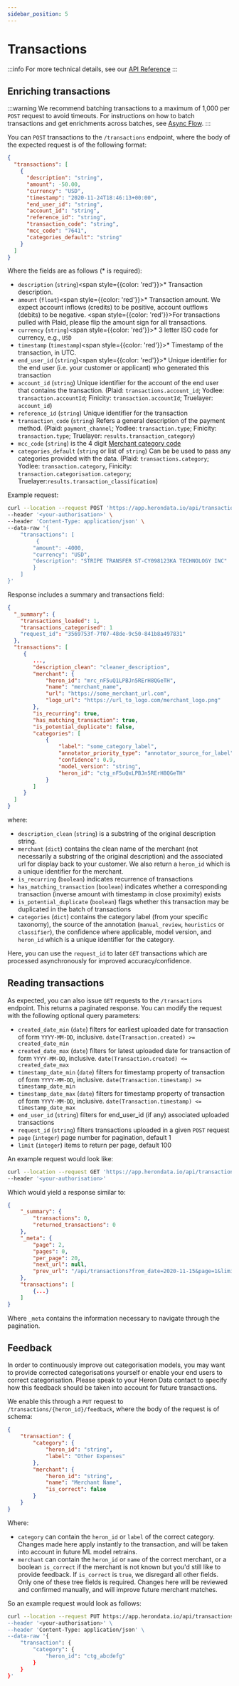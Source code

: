 ```yaml
---
sidebar_position: 5
---
```


# Transactions

:::info
For more technical details, see our [API Reference](/api)
:::

## Enriching transactions

:::warning
We recommend batching transactions to a maximum of 1,000 per `POST` request
to avoid timeouts. For instructions on how to batch transactions and get
enrichments across batches, see [Async Flow](/async).
:::

You can `POST` transactions to the `/transactions` endpoint, where the body of
the expected request is of the following format:

```json
{
  "transactions": [
    {
      "description": "string",
      "amount": -50.00,
      "currency": "USD",
      "timestamp": "2020-11-24T18:46:13+00:00",
      "end_user_id": "string",
      "account_id": "string",
      "reference_id": "string",
      "transaction_code": "string",
      "mcc_code": "7641",
      "categories_default": "string"
    }
  ]
}
```

Where the fields are as follows (* is required):

* `description` (`string`)<span style={{color: 'red'}}>*</span> Transaction description.
* `amount` (`float`)<span style={{color: 'red'}}>*</span> Transaction amount. We expect account inflows (credits) to be positive, account outflows (debits) to be negative. <span style={{color: 'red'}}>For transactions pulled with Plaid, please flip the amount sign for all transactions.</span>
* `currency` (`string`)<span style={{color: 'red'}}>*</span> 3 letter ISO code for currency, e.g., `USD`
* `timestamp` (`timestamp`)<span style={{color: 'red'}}>*</span> Timestamp of the transaction, in UTC.
* `end_user_id` (`string`)<span style={{color: 'red'}}>*</span>  Unique identifier for the end user (i.e. your customer or applicant) who generated this transaction
* `account_id` (`string`)  Unique identifier for the account of the end user that contains the transaction. (Plaid: `transactions.account_id`; Yodlee: `transaction.accountId`; Finicity: `transaction.accountId`; Truelayer: `account_id`)
* `reference_id` (`string`) Unique identifier for the transaction
* `transaction_code` (`string`) Refers a general description of the payment method. (Plaid: `payment_channel`; Yodlee: `transaction.type`; Finicity: `transaction.type`; Truelayer: `results.transaction_category`)
* `mcc_code` (`string`) is the 4 digit [Merchant category code](https://en.wikipedia.org/wiki/Merchant_category_code)
* `categories_default` (`string` or list of `string`) Can be be used to pass any categories provided with the data. (Plaid: `transactions.category`; Yodlee: `transaction.category`, Finicity: `transaction.categorisation.category`; Truelayer:`results.transaction_classification`)

Example request:

```bash
curl --location --request POST 'https://app.herondata.io/api/transactions' \
--header '<your-authorisation>' \
--header 'Content-Type: application/json' \
--data-raw '{
    "transactions": [
         {
        "amount": -4000,
        "currency": "USD",
        "description": "STRIPE TRANSFER ST-CY098123KA TECHNOLOGY INC"
        }
    ]
}'
```

Response includes a summary and transactions field:

```json
{
  "_summary": {
    "transactions_loaded": 1,
    "transactions_categorised": 1
    "request_id": "3569753f-7f07-48de-9c50-841b8a497831"
  },
  "transactions": [
     {
        ...,
        "description_clean": "cleaner_description",
        "merchant": {
            "heron_id": "mrc_nF5uQ1LPBJn5RErH8QGeTH",
            "name": "merchant_name",
            "url": "https://some_merchant_url.com",
            "logo_url": "https://url_to_logo.com/merchant_logo.png"
        },
        "is_recurring": true,
        "has_matching_transaction": true,
        "is_potential_duplicate": false,
        "categories": [
            {
                "label": "some_category_label",
                "annotator_priority_type": "annotator_source_for_label",
                "confidence": 0.9,
                "model_version": "string",
                "heron_id": "ctg_nF5uQxLPBJn5RErH8QGeTH"
            }
        ]
     }
  ]
}
```
where:

* `description_clean` (`string`) is a substring of the original description string.
* `merchant` (`dict`) contains the clean name of the merchant (not necessarily a substring of the original description) and the associated url for display back to your customer. We also return a `heron_id` which is a unique identifier for the merchant.
* `is_recurring` (`boolean`) indicates recurrence of transactions
* `has_matching_transaction` (`boolean`) indicates whether a corresponding transaction (inverse amount with timestamp in close proximity) exists
* `is_potential_duplicate` (`boolean`) flags whether this transaction may be duplicated in the batch of transactions
* `categories` (`dict`) contains the category label (from your specific taxonomy), the source of the annotation (`manual_review`, `heuristics` or `classifier`), the confidence where applicable, model version, and `heron_id` which is a unique identifier for the category.

Here, you can use the `request_id` to later `GET` transactions which are
processed asynchronously for improved accuracy/confidence.

## Reading transactions

As expected, you can also issue `GET` requests to the `/transactions` endpoint.
This returns a paginated response. You can modify the request with the
following optional query parameters:

* `created_date_min` (`date`) filters for earliest uploaded date for transaction of form `YYYY-MM-DD`, inclusive. `date(Transaction.created) >= created_date_min`
* `created_date_max` (`date`) filters for latest uploaded date for transaction of form `YYYY-MM-DD`, inclusive. `date(Transaction.created) <= created_date_max`
* `timestamp_date_min` (`date`) filters for timestamp property of transaction of form `YYYY-MM-DD`, inclusive. `date(Transaction.timestamp) >= timestamp_date_min`
* `timestamp_date_max` (`date`) filters for timestamp property of transaction of form `YYYY-MM-DD`, inclusive. `date(Transaction.timestamp) <= timestamp_date_max`
* `end_user_id` (`string`) filters for end_user_id (if any) associated uploaded transactions
* `request_id` (`string`) filters transactions uploaded in a given `POST` request
* `page` (`integer`) page number for pagination, default 1
* `limit` (`integer`) items to return per page, default 100

An example request would look like:

```bash
curl --location --request GET 'https://app.herondata.io/api/transactions/?from_date=2020-11-15&to_date=2020-11-20&page=2&limit=20' \
--header '<your-authorisation>'
```

Which would yield a response similar to:

```json
{
    "_summary": {
        "transactions": 0,
        "returned_transactions": 0
    },
    "_meta": {
        "page": 2,
        "pages": 0,
        "per_page": 20,
        "next_url": null,
        "prev_url": "/api/transactions?from_date=2020-11-15&page=1&limit=20&to_date=2020-11-20"
    },
    "transactions": [
        {...}
    ]
}
```

Where `_meta` contains the information necessary to navigate through the pagination.

## Feedback

In order to continuously improve out categorisation models, you may want to
provide corrected categorisations yourself or enable your end users to correct
categorisation. Please speak to your Heron Data contact to specify how this
feedback should be taken into account for future transactions.

We enable this through a `PUT` request to `/transactions/{heron_id}/feedback`,
where the body of the request is of schema:

```json
{
    "transaction": {
        "category": {
            "heron_id": "string",
            "label": "Other Expenses"
        },
        "merchant": {
            "heron_id": "string",
            "name": "Merchant Name",
            "is_correct": false
        }
    }
}
```

Where:

* `category` can contain the `heron_id` or `label` of the correct category.
  Changes made here apply instantly to the transaction, and will be taken into
  account in future ML model retrains.
* `merchant` can contain the `heron_id` or `name` of the correct merchant, or a
  boolean `is_correct` if the merchant is not known but you'd still like to
  provide feedback. If `is_correct` is `true`, we disregard all other fields.
  Only one of these tree fields is required. Changes here will be reviewed and
  confirmed manually, and will improve future merchant
  matches.

So an example request would look as follows:

``` bash
curl --location --request PUT https://app.herondata.io/api/transactions/txn_abcdefg/feedback' \
--header '<your-authorisation>' \
--header 'Content-Type: application/json' \
--data-raw '{
    "transaction": {
        "category": {
            "heron_id": "ctg_abcdefg"
        }
    }
}'
```
